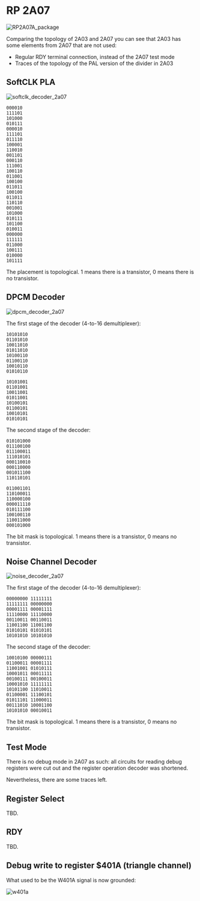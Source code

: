 # RP 2A07

![RP2A07A_package](/BreakingNESWiki/imgstore/apu/pal/RP2A07A_package.jpg)

Comparing the topology of 2A03 and 2A07 you can see that 2A03 has some elements from 2A07 that are not used:
- Regular RDY terminal connection, instead of the 2A07 test mode
- Traces of the topology of the PAL version of the divider in 2A03

## SoftCLK PLA

![softclk_decoder_2a07](/BreakingNESWiki/imgstore/apu/pal/softclk_decoder_2a07.jpg)

```
000010
111101
101000
010111
000010
111101
011110
100001
110010
001101
000110
111001
100110
011001
100100
011011
100100
011011
110110
001001
101000
010111
101100
010011
000000
111111
011000
100111
010000
101111
```

The placement is topological. 1 means there is a transistor, 0 means there is no transistor.

## DPCM Decoder

![dpcm_decoder_2a07](/BreakingNESWiki/imgstore/apu/pal/dpcm_decoder_2a07.jpg)

The first stage of the decoder (4-to-16 demultiplexer):

```
10101010
01101010
10011010
01011010
10100110
01100110
10010110
01010110

10101001
01101001
10011001
01011001
10100101
01100101
10010101
01010101
```

The second stage of the decoder:

```
010101000
011100100
011100011
111010101
000110010
000110000
001011100
110110101

011001101
110100011
110000100
000011110
010111100
100100110
110011000
000101000
```

The bit mask is topological. 1 means there is a transistor, 0 means no transistor.

## Noise Channel Decoder

![noise_decoder_2a07](/BreakingNESWiki/imgstore/apu/pal/noise_decoder_2a07.jpg)

The first stage of the decoder (4-to-16 demultiplexer):

```
00000000 11111111
11111111 00000000
00001111 00001111
11110000 11110000
00110011 00110011
11001100 11001100
01010101 01010101
10101010 10101010
```

The second stage of the decoder:

```
10010100 00000111
01100011 00001111
11001001 01010111
10001011 00011111
00100111 00100011
10001010 11111111
10101100 11010011
01100001 11100101
01011101 11000011
00111010 10001100
10101010 00010011
```

The bit mask is topological. 1 means there is a transistor, 0 means no transistor.

## Test Mode

There is no debug mode in 2A07 as such: all circuits for reading debug registers were cut out and the register operation decoder was shortened.

Nevertheless, there are some traces left.

## Register Select

TBD.

## RDY

TBD.

## Debug write to register $401A (triangle channel)

What used to be the W401A signal is now grounded:

![w401a](/BreakingNESWiki/imgstore/apu/pal/w401a.jpg)

